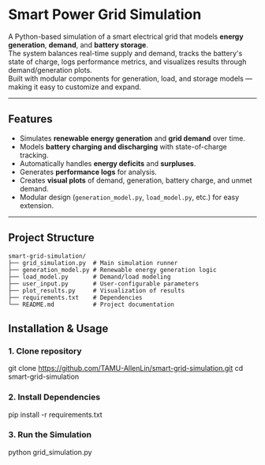 # Smart Power Grid Simulation

A Python-based simulation of a smart electrical grid that models **energy generation**, **demand**, and **battery storage**.  
The system balances real-time supply and demand, tracks the battery's state of charge, logs performance metrics, and visualizes results through demand/generation plots.  
Built with modular components for generation, load, and storage models — making it easy to customize and expand.

---

## Features
- Simulates **renewable energy generation** and **grid demand** over time.
- Models **battery charging and discharging** with state-of-charge tracking.
- Automatically handles **energy deficits** and **surpluses**.
- Generates **performance logs** for analysis.
- Creates **visual plots** of demand, generation, battery charge, and unmet demand.
- Modular design (`generation_model.py`, `load_model.py`, etc.) for easy extension.

---

## Project Structure 
```
smart-grid-simulation/
├── grid_simulation.py  # Main simulation runner
├── generation_model.py # Renewable energy generation logic
├── load_model.py       # Demand/load modeling
├── user_input.py       # User-configurable parameters
├── plot_results.py     # Visualization of results
├── requirements.txt    # Dependencies
└── README.md           # Project documentation
```
##  Installation & Usage 
### 1. Clone repository
git clone https://github.com/TAMU-AllenLin/smart-grid-simulation.git
cd smart-grid-simulation
### 2. Install Dependencies 
pip install -r requirements.txt
### 3. Run the Simulation
python grid_simulation.py

